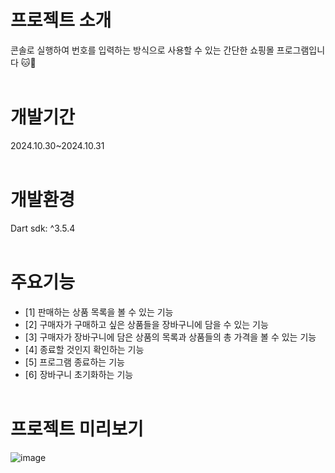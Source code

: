 # 프로젝트 소개 
콘솔로 실행하여 번호를 입력하는 방식으로 사용할 수 있는 간단한 쇼핑몰 프로그램입니다 🐱🛒
<br/><br/>

# 개발기간
2024.10.30~2024.10.31
<br/><br/>


# 개발환경
Dart sdk: ^3.5.4
<br/><br/>


# 주요기능
- [1] 판매하는 상품 목록을 볼 수 있는 기능
- [2] 구매자가 구매하고 싶은 상품들을 장바구니에 담을 수 있는 기능
- [3] 구매자가 장바구니에 담은 상품의 목록과 상품들의 총 가격을 볼 수 있는 기능
- [4] 종료할 것인지 확인하는 기능
- [5] 프로그램 종료하는 기능
- [6] 장바구니 초기화하는 기능 
<br/><br/>

 

# 프로젝트 미리보기 
![image](https://github.com/user-attachments/assets/3ae69081-ccd1-4b3c-886d-e8e8fb088e62)
